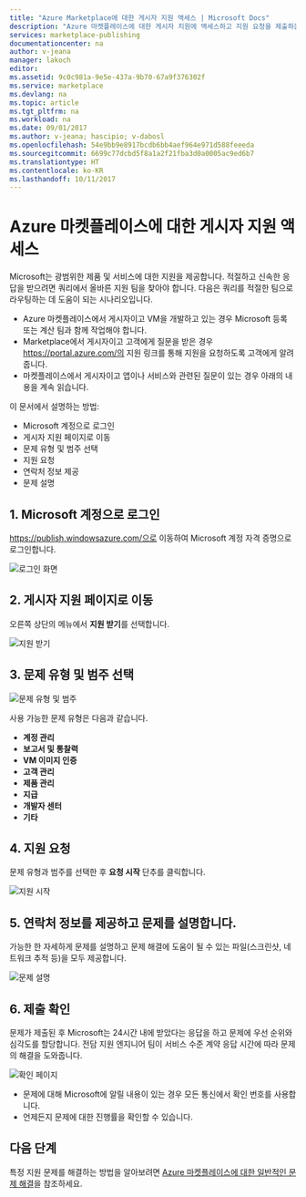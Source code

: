 ```yaml
---
title: "Azure Marketplace에 대한 게시자 지원 액세스 | Microsoft Docs"
description: "Azure 마켓플레이스에 대한 게시자 지원에 액세스하고 지원 요청을 제출하는 방법"
services: marketplace-publishing
documentationcenter: na
author: v-jeana
manager: lakoch
editor: 
ms.assetid: 9c0c981a-9e5e-437a-9b70-67a9f376302f
ms.service: marketplace
ms.devlang: na
ms.topic: article
ms.tgt_pltfrm: na
ms.workload: na
ms.date: 09/01/2017
ms.author: v-jeana; hascipio; v-dabosl
ms.openlocfilehash: 54e9bb9e8917bcdb6bb4aef964e971d588feeeda
ms.sourcegitcommit: 6699c77dcbd5f8a1a2f21fba3d0a0005ac9ed6b7
ms.translationtype: HT
ms.contentlocale: ko-KR
ms.lasthandoff: 10/11/2017
---
```

# <a name="accessing-publisher-support-for-the-azure-marketplace"></a>Azure 마켓플레이스에 대한 게시자 지원 액세스
Microsoft는 광범위한 제품 및 서비스에 대한 지원을 제공합니다. 적절하고 신속한 응답을 받으려면 쿼리에서 올바른 지원 팀을 찾아야 합니다. 다음은 쿼리를 적절한 팀으로 라우팅하는 데 도움이 되는 시나리오입니다.

* Azure 마켓플레이스에서 게시자이고 VM을 개발하고 있는 경우 Microsoft 등록 또는 계산 팀과 함께 작업해야 합니다.
* Marketplace에서 게시자이고 고객에게 질문을 받은 경우 https://portal.azure.com/의 지원 링크를 통해 지원을 요청하도록 고객에게 알려 줍니다.
* 마켓플레이스에서 게시자이고 앱이나 서비스와 관련된 질문이 있는 경우 아래의 내용을 계속 읽습니다.

이 문서에서 설명하는 방법:

* Microsoft 계정으로 로그인
* 게시자 지원 페이지로 이동
* 문제 유형 및 범주 선택
* 지원 요청
* 연락처 정보 제공
* 문제 설명

## <a name="1-sign-in-to-your-microsoft-account"></a>1. Microsoft 계정으로 로그인
https://publish.windowsazure.com/으로 이동하여 Microsoft 계정 자격 증명으로 로그인합니다.

  ![로그인 화면][1]

## <a name="2-navigate-to-the-publisher-support-pages"></a>2. 게시자 지원 페이지로 이동
오른쪽 상단의 메뉴에서 **지원 받기**를 선택합니다.

  ![지원 받기][2]

## <a name="3-select-the-problem-type-and-category"></a>3. 문제 유형 및 범주 선택
![문제 유형 및 범주][3]

사용 가능한 문제 유형은 다음과 같습니다.

* **계정 관리**
* **보고서 및 통찰력**
* **VM 이미지 인증**
* **고객 관리**
* **제품 관리**
* **지급**
* **개발자 센터**
* **기타**

## <a name="4-request-support"></a>4. 지원 요청
문제 유형과 범주를 선택한 후 **요청 시작** 단추를 클릭합니다.

![지원 시작][4]

## <a name="5-provide-contact-information-and-describe-the-problem"></a>5. 연락처 정보를 제공하고 문제를 설명합니다.
가능한 한 자세하게 문제를 설명하고 문제 해결에 도움이 될 수 있는 파일(스크린샷, 네트워크 추적 등)을 모두 제공합니다.

![문제 설명][5]

## <a name="6-submission-confirmation"></a>6. 제출 확인
문제가 제출된 후 Microsoft는 24시간 내에 받았다는 응답을 하고 문제에 우선 순위와 심각도를 할당합니다. 전담 지원 엔지니어 팀이 서비스 수준 계약 응답 시간에 따라 문제의 해결을 도와줍니다.

![확인 페이지][6]

* 문제에 대해 Microsoft에 알릴 내용이 있는 경우 모든 통신에서 확인 번호를 사용합니다.
* 언제든지 문제에 대한 진행률을 확인할 수 있습니다.

## <a name="next-steps"></a>다음 단계
특정 지원 문제를 해결하는 방법을 알아보려면 [Azure 마켓플레이스에 대한 일반적인 문제 해결](marketplace-publishing-support-common-issues.md)을 참조하세요.

[1]: ./media/marketplace-publishing-get-publisher-support/step1.png
[2]: ./media/marketplace-publishing-get-publisher-support/step2.png
[3]: ./media/marketplace-publishing-get-publisher-support/step3.png
[4]: ./media/marketplace-publishing-get-publisher-support/step4.png
[5]: ./media/marketplace-publishing-get-publisher-support/step5.png
[6]: ./media/marketplace-publishing-get-publisher-support/step6.png
